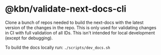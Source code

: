 # @kbn/validate-next-docs-cli

Clone a bunch of repos needed to build the next-docs with the latest version of the changes in the repo. This is only used for validating changes in CI with full validation of all IDs. This isn't intended for local development (except for debugging).

To build the docs locally run: `./scripts/dev_docs.sh`